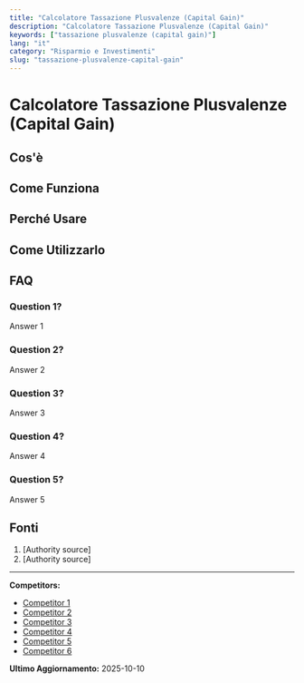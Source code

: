 ```yaml
---
title: "Calcolatore Tassazione Plusvalenze (Capital Gain)"
description: "Calcolatore Tassazione Plusvalenze (Capital Gain)"
keywords: ["tassazione plusvalenze (capital gain)"]
lang: "it"
category: "Risparmio e Investimenti"
slug: "tassazione-plusvalenze-capital-gain"
---
```


# Calcolatore Tassazione Plusvalenze (Capital Gain)

<!-- TODO: Add introduction -->

## Cos'è

<!-- TODO: Explain what this calculator does -->

## Come Funziona

<!-- TODO: Explain methodology -->

## Perché Usare

<!-- TODO: List benefits -->

## Come Utilizzarlo

<!-- TODO: Step-by-step guide -->

## FAQ

### Question 1?
Answer 1

### Question 2?
Answer 2

### Question 3?
Answer 3

### Question 4?
Answer 4

### Question 5?
Answer 5

## Fonti

1. [Authority source]
2. [Authority source]

---

**Competitors:**
- [Competitor 1](https://www.borsaitaliana.it/notizie/sotto-la-lente/capitalgain.htm)
- [Competitor 2](https://www.consulenzavincente.it/capital-gain/)
- [Competitor 3](https://blog.moneyfarm.com/it/finanza-personale/capital-gain-cose-come-si-calcola-e-tassazione/)
- [Competitor 4](https://www.qualeconto.it/costi-trading.php)
- [Competitor 5](https://www.ipsoa.it/wkpedia/capital-gain)
- [Competitor 6](https://www.finanzadigitale.com/strumenti/calcolo-capital-gain/)

**Ultimo Aggiornamento:** 2025-10-10
